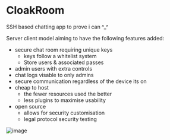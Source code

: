 # CloakRoom
SSH based chatting app to prove i can ^_^

Server client model aiming to have the following features added:
  - secure chat room requiring unique keys
      - keys follow a whitelist system
      - Store users & associated passes 
  - admin users with extra controls
  - chat logs visable to only admins
  - secure communication regardless of the device its on
  - cheap to host
      - the fewer resources used the better
      - less plugins to maximise usability
  - open source
      - allows for security customisation
      - legal protocol security testing

![image](https://github.com/Original-Lily/CloakRoom/assets/87139613/e98d132c-e519-4286-81fa-b0a51d1008a9)


